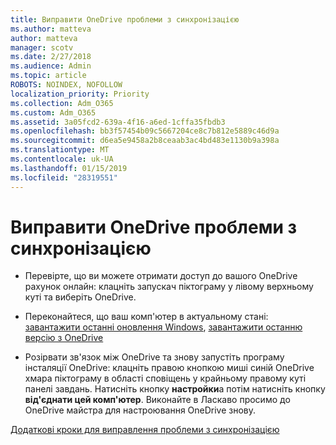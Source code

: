 ```yaml
---
title: Виправити OneDrive проблеми з синхронізацією
ms.author: matteva
author: matteva
manager: scotv
ms.date: 2/27/2018
ms.audience: Admin
ms.topic: article
ROBOTS: NOINDEX, NOFOLLOW
localization_priority: Priority
ms.collection: Adm_O365
ms.custom: Adm_O365
ms.assetid: 3a05fcd2-639a-4f16-a6ed-1cffa35fbdb3
ms.openlocfilehash: bb3f57454b09c5667204ce8c7b812e5889c46d9a
ms.sourcegitcommit: d6ea5e9458a2b8ceaab3ac4bd483e1130b9a398a
ms.translationtype: MT
ms.contentlocale: uk-UA
ms.lasthandoff: 01/15/2019
ms.locfileid: "28319551"
---
```

# <a name="fix-onedrive-sync-problems"></a>Виправити OneDrive проблеми з синхронізацією

- Перевірте, що ви можете отримати доступ до вашого OneDrive рахунок онлайн: клацніть запускач піктограму у лівому верхньому куті та виберіть OneDrive.
    
- Переконайтеся, що ваш комп'ютер в актуальному стані: [завантажити останні оновлення Windows](http://go.microsoft.com/fwlink/p/?LinkId=825773), [завантажити останню версію з OneDrive](https://go.microsoft.com/fwlink/p/?linkid=844652)
    
- Розірвати зв'язок між OneDrive та знову запустіть програму інсталяції OneDrive: клацніть правою кнопкою миші синій OneDrive хмара піктограму в області сповіщень у крайньому правому куті панелі завдань. Натисніть кнопку **настройки**а потім натисніть кнопку **від'єднати цей комп'ютер**. Виконайте в Ласкаво просимо до OneDrive майстра для настроювання OneDrive знову.
    
[Додаткові кроки для виправлення проблеми з синхронізацією](https://go.microsoft.com/fwlink/?linkid=866431)
  

